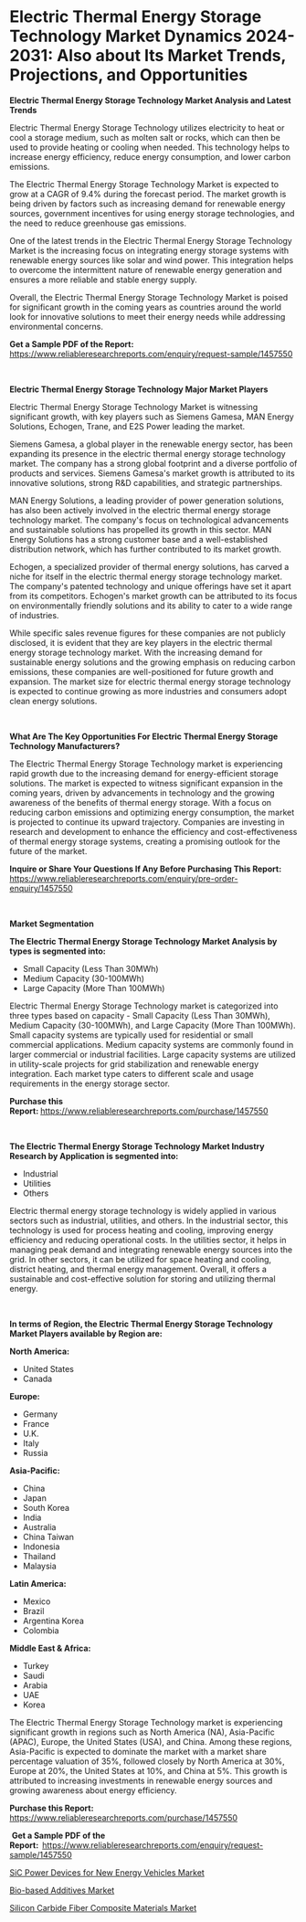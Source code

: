 <p><h1>Electric Thermal Energy Storage Technology Market Dynamics 2024-2031: Also about Its Market Trends, Projections, and Opportunities</h1></p><p><strong>Electric Thermal Energy Storage Technology Market Analysis and Latest Trends</strong></p>
<p><p>Electric Thermal Energy Storage Technology utilizes electricity to heat or cool a storage medium, such as molten salt or rocks, which can then be used to provide heating or cooling when needed. This technology helps to increase energy efficiency, reduce energy consumption, and lower carbon emissions.</p><p>The Electric Thermal Energy Storage Technology Market is expected to grow at a CAGR of 9.4% during the forecast period. The market growth is being driven by factors such as increasing demand for renewable energy sources, government incentives for using energy storage technologies, and the need to reduce greenhouse gas emissions.</p><p>One of the latest trends in the Electric Thermal Energy Storage Technology Market is the increasing focus on integrating energy storage systems with renewable energy sources like solar and wind power. This integration helps to overcome the intermittent nature of renewable energy generation and ensures a more reliable and stable energy supply.</p><p>Overall, the Electric Thermal Energy Storage Technology Market is poised for significant growth in the coming years as countries around the world look for innovative solutions to meet their energy needs while addressing environmental concerns.</p></p>
<p><strong>Get a Sample PDF of the Report:&nbsp;</strong> <a href="https://www.reliableresearchreports.com/enquiry/request-sample/1457550">https://www.reliableresearchreports.com/enquiry/request-sample/1457550</a></p>
<p>&nbsp;</p>
<p><strong>Electric Thermal Energy Storage Technology Major Market Players</strong></p>
<p><p>Electric Thermal Energy Storage Technology Market is witnessing significant growth, with key players such as Siemens Gamesa, MAN Energy Solutions, Echogen, Trane, and E2S Power leading the market.</p><p>Siemens Gamesa, a global player in the renewable energy sector, has been expanding its presence in the electric thermal energy storage technology market. The company has a strong global footprint and a diverse portfolio of products and services. Siemens Gamesa's market growth is attributed to its innovative solutions, strong R&D capabilities, and strategic partnerships.</p><p>MAN Energy Solutions, a leading provider of power generation solutions, has also been actively involved in the electric thermal energy storage technology market. The company's focus on technological advancements and sustainable solutions has propelled its growth in this sector. MAN Energy Solutions has a strong customer base and a well-established distribution network, which has further contributed to its market growth.</p><p>Echogen, a specialized provider of thermal energy solutions, has carved a niche for itself in the electric thermal energy storage technology market. The company's patented technology and unique offerings have set it apart from its competitors. Echogen's market growth can be attributed to its focus on environmentally friendly solutions and its ability to cater to a wide range of industries.</p><p>While specific sales revenue figures for these companies are not publicly disclosed, it is evident that they are key players in the electric thermal energy storage technology market. With the increasing demand for sustainable energy solutions and the growing emphasis on reducing carbon emissions, these companies are well-positioned for future growth and expansion. The market size for electric thermal energy storage technology is expected to continue growing as more industries and consumers adopt clean energy solutions.</p></p>
<p>&nbsp;</p>
<p><strong>What Are The Key Opportunities For Electric Thermal Energy Storage Technology Manufacturers?</strong></p>
<p><p>The Electric Thermal Energy Storage Technology market is experiencing rapid growth due to the increasing demand for energy-efficient storage solutions. The market is expected to witness significant expansion in the coming years, driven by advancements in technology and the growing awareness of the benefits of thermal energy storage. With a focus on reducing carbon emissions and optimizing energy consumption, the market is projected to continue its upward trajectory. Companies are investing in research and development to enhance the efficiency and cost-effectiveness of thermal energy storage systems, creating a promising outlook for the future of the market.</p></p>
<p><strong>Inquire or Share Your Questions If Any Before Purchasing This Report:</strong> <a href="https://www.reliableresearchreports.com/enquiry/pre-order-enquiry/1457550">https://www.reliableresearchreports.com/enquiry/pre-order-enquiry/1457550</a></p>
<p>&nbsp;</p>
<p><strong>Market Segmentation</strong></p>
<p><strong>The Electric Thermal Energy Storage Technology Market Analysis by types is segmented into:</strong></p>
<p><ul><li>Small Capacity (Less Than 30MWh)</li><li>Medium Capacity (30-100MWh)</li><li>Large Capacity (More Than 100MWh)</li></ul></p>
<p><p>Electric Thermal Energy Storage Technology market is categorized into three types based on capacity - Small Capacity (Less Than 30MWh), Medium Capacity (30-100MWh), and Large Capacity (More Than 100MWh). Small capacity systems are typically used for residential or small commercial applications. Medium capacity systems are commonly found in larger commercial or industrial facilities. Large capacity systems are utilized in utility-scale projects for grid stabilization and renewable energy integration. Each market type caters to different scale and usage requirements in the energy storage sector.</p></p>
<p><strong>Purchase this Report:&nbsp;</strong><a href="https://www.reliableresearchreports.com/purchase/1457550">https://www.reliableresearchreports.com/purchase/1457550</a></p>
<p>&nbsp;</p>
<p><strong>The Electric Thermal Energy Storage Technology Market Industry Research by Application is segmented into:</strong></p>
<p><ul><li>Industrial</li><li>Utilities</li><li>Others</li></ul></p>
<p><p>Electric thermal energy storage technology is widely applied in various sectors such as industrial, utilities, and others. In the industrial sector, this technology is used for process heating and cooling, improving energy efficiency and reducing operational costs. In the utilities sector, it helps in managing peak demand and integrating renewable energy sources into the grid. In other sectors, it can be utilized for space heating and cooling, district heating, and thermal energy management. Overall, it offers a sustainable and cost-effective solution for storing and utilizing thermal energy.</p></p>
<p>&nbsp;</p>
<p><strong>In terms of Region, the Electric Thermal Energy Storage Technology Market Players available by Region are:</strong></p>
<p>
    <p> <strong> North America: </strong>
        <ul>
            <li>United States</li>
            <li>Canada</li>
        </ul>
        </p> 
    <p> <strong> Europe: </strong>
        <ul>
            <li>Germany</li>
            <li>France</li>
            <li>U.K.</li>
            <li>Italy</li>
            <li>Russia</li>
        </ul>
        </p> 
    <p> <strong> Asia-Pacific: </strong>
        <ul>
            <li>China</li>
            <li>Japan</li>
            <li>South Korea</li>
            <li>India</li>
            <li>Australia</li>
            <li>China Taiwan</li>
            <li>Indonesia</li>
            <li>Thailand</li>
            <li>Malaysia</li>
        </ul>
        </p> 
    <p> <strong> Latin America: </strong>
        <ul>
            <li>Mexico</li>
            <li>Brazil</li>
            <li>Argentina Korea</li>
            <li>Colombia</li>
        </ul>
        </p> 
    <p> <strong> Middle East & Africa: </strong>
        <ul>
            <li>Turkey</li>
            <li>Saudi</li>
            <li>Arabia</li>
            <li>UAE</li>
            <li>Korea</li>
        </ul>
    </p>
    </p>
<p><p>The Electric Thermal Energy Storage Technology market is experiencing significant growth in regions such as North America (NA), Asia-Pacific (APAC), Europe, the United States (USA), and China. Among these regions, Asia-Pacific is expected to dominate the market with a market share percentage valuation of 35%, followed closely by North America at 30%, Europe at 20%, the United States at 10%, and China at 5%. This growth is attributed to increasing investments in renewable energy sources and growing awareness about energy efficiency.</p></p>
<p><strong>Purchase this Report: </strong><a href="https://www.reliableresearchreports.com/purchase/1457550">https://www.reliableresearchreports.com/purchase/1457550</a></p>
<p>&nbsp;<strong>Get a Sample PDF of the Report:&nbsp;&nbsp;</strong><a href="https://www.reliableresearchreports.com/enquiry/request-sample/1457550">https://www.reliableresearchreports.com/enquiry/request-sample/1457550</a></p>
<p><strong></strong></p>
<p><p><a href="https://view.publitas.com/reportprime-1/sic-power-devices-for-new-energy-vehicles-market-with-the-goal-of-estimating-the-market-size-and-future-growth-potential-of-various-market-segments-based-on-component-applications-end-user-and-region/">SiC Power Devices for New Energy Vehicles Market</a></p><p><a href="https://view.publitas.com/reportprime-1/bio-based-additives-market-size-and-examines-its-market-scope-with-a-primary-focus-on-growth-opportunities-and-forecasted-trends-spanning-from-2024-to-2031/">Bio-based Additives Market</a></p><p><a href="https://view.publitas.com/reportprime-1/decoding-the-silicon-carbide-fiber-composite-materials-market-a-deep-dive-into-the-latest-market-trends-market-segmentation-and-competitive-analysis/">Silicon Carbide Fiber Composite Materials Market</a></p></p>